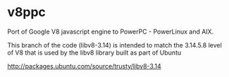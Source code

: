 v8ppc
=====

Port of Google V8 javascript engine to PowerPC - PowerLinux and AIX.

This branch of the code (libv8-3.14) is intended to match the 3.14.5.8 
level of V8 that is used by the libv8 library built as part of Ubuntu

http://packages.ubuntu.com/source/trusty/libv8-3.14

